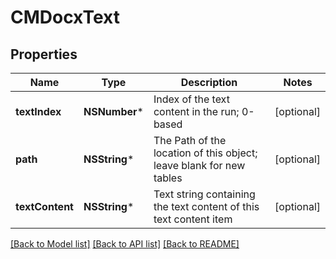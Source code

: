 # CMDocxText

## Properties
Name | Type | Description | Notes
------------ | ------------- | ------------- | -------------
**textIndex** | **NSNumber*** | Index of the text content in the run; 0-based | [optional] 
**path** | **NSString*** | The Path of the location of this object; leave blank for new tables | [optional] 
**textContent** | **NSString*** | Text string containing the text content of this text content item | [optional] 

[[Back to Model list]](../README.md#documentation-for-models) [[Back to API list]](../README.md#documentation-for-api-endpoints) [[Back to README]](../README.md)


